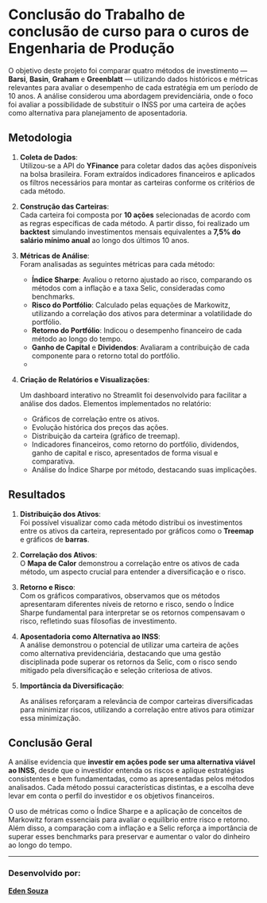 # Conclusão do Trabalho de conclusão de curso para o curos de Engenharia de Produção

O objetivo deste projeto foi comparar quatro métodos de investimento — **Barsi**, **Basin**, **Graham** e **Greenblatt** — utilizando dados históricos e métricas relevantes para avaliar o desempenho de cada estratégia em um período de 10 anos. A análise considerou uma abordagem previdenciária, onde o foco foi avaliar a possibilidade de substituir o INSS por uma carteira de ações como alternativa para planejamento de aposentadoria.

## Metodologia

1. **Coleta de Dados**:  
   Utilizou-se a API do **YFinance** para coletar dados das ações disponíveis na bolsa brasileira. Foram extraídos indicadores financeiros e aplicados os filtros necessários para montar as carteiras conforme os critérios de cada método.

2. **Construção das Carteiras**:  
   Cada carteira foi composta por **10 ações** selecionadas de acordo com as regras específicas de cada método. A partir disso, foi realizado um **backtest** simulando investimentos mensais equivalentes a **7,5% do salário mínimo anual** ao longo dos últimos 10 anos.

3. **Métricas de Análise**:  
   Foram analisadas as seguintes métricas para cada método:  
   - **Índice Sharpe**: Avaliou o retorno ajustado ao risco, comparando os métodos com a inflação e a taxa Selic, consideradas como benchmarks.  
   - **Risco do Portfólio**: Calculado pelas equações de Markowitz, utilizando a correlação dos ativos para determinar a volatilidade do portfólio.  
   - **Retorno do Portfólio**: Indicou o desempenho financeiro de cada método ao longo do tempo.  
   - **Ganho de Capital** e **Dividendos**: Avaliaram a contribuição de cada componente para o retorno total do portfólio.
   - 
4. **Criação de Relatórios e Visualizações**:

    Um dashboard interativo no Streamlit foi desenvolvido para facilitar a análise dos dados.
    Elementos implementados no relatório:
    - Gráficos de correlação entre os ativos.
    - Evolução histórica dos preços das ações.
    - Distribuição da carteira (gráfico de treemap).
    - Indicadores financeiros, como retorno do portfólio, dividendos, ganho de capital e risco, apresentados de forma visual e comparativa.
    - Análise do Índice Sharpe por método, destacando suas implicações.

## Resultados

1. **Distribuição dos Ativos**:  
   Foi possível visualizar como cada método distribui os investimentos entre os ativos da carteira, representado por gráficos como o **Treemap** e gráficos de **barras**.

2. **Correlação dos Ativos**:  
   O **Mapa de Calor** demonstrou a correlação entre os ativos de cada método, um aspecto crucial para entender a diversificação e o risco.

3. **Retorno e Risco**:  
   Com os gráficos comparativos, observamos que os métodos apresentaram diferentes níveis de retorno e risco, sendo o Índice Sharpe fundamental para interpretar se os retornos compensavam o risco, refletindo suas filosofias de investimento.

4. **Aposentadoria como Alternativa ao INSS**:  
   A análise demonstrou o potencial de utilizar uma carteira de ações como alternativa previdenciária, destacando que uma gestão disciplinada pode superar os retornos da Selic, com o risco sendo mitigado pela diversificação e seleção criteriosa de ativos.

5. **Importância da Diversificação**:

    As análises reforçaram a relevância de compor carteiras diversificadas para minimizar riscos, utilizando a correlação entre ativos para otimizar essa minimização.

## Conclusão Geral

A análise evidencia que **investir em ações pode ser uma alternativa viável ao INSS**, desde que o investidor entenda os riscos e aplique estratégias consistentes e bem fundamentadas, como as apresentadas pelos métodos analisados. Cada método possui características distintas, e a escolha deve levar em conta o perfil do investidor e os objetivos financeiros.

O uso de métricas como o Índice Sharpe e a aplicação de conceitos de Markowitz foram essenciais para avaliar o equilíbrio entre risco e retorno. Além disso, a comparação com a inflação e a Selic reforça a importância de superar esses benchmarks para preservar e aumentar o valor do dinheiro ao longo do tempo.

---

### Desenvolvido por:  
[**Eden Souza**](https://www.linkedin.com/in/eden-souza-dados/)  
